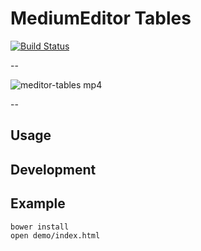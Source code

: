 # MediumEditor Tables

[![Build Status](https://travis-ci.org/daviferreira/medium-editor-tables.svg)](https://travis-ci.org/daviferreira/medium-editor-tables)

--

![meditor-tables mp4](https://cloud.githubusercontent.com/assets/38787/6200245/5528756c-b46f-11e4-9d52-fdd7b8dbc864.gif)

--

## Usage

## Development

## Example

```
bower install
open demo/index.html
```
